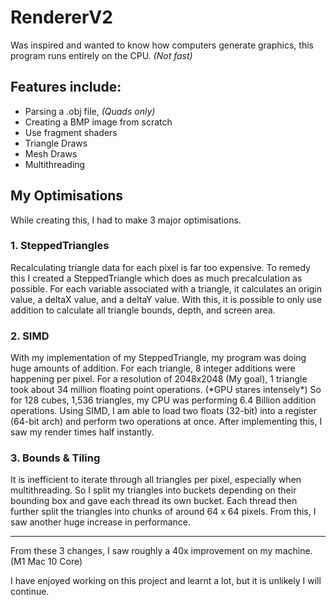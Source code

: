 # RendererV2

Was inspired and wanted to know how computers generate graphics, this program runs entirely on the CPU. _(Not fast)_

## Features include:
- Parsing a .obj file, _(Quads only)_
- Creating a BMP image from scratch
- Use fragment shaders
- Triangle Draws
- Mesh Draws
- Multithreading

## My Optimisations
While creating this, I had to make 3 major optimisations.

### 1. SteppedTriangles
Recalculating triangle data for each pixel is far too expensive.
To remedy this I created a SteppedTriangle which does as much precalculation as possible.
For each variable associated with a triangle, it calculates an origin value, a deltaX value, and a deltaY value.
With this, it is possible to only use addition to calculate all triangle bounds, depth, and screen area.

### 2. SIMD
With my implementation of my SteppedTriangle, my program was doing huge amounts of addition.
For each triangle, 8 integer additions were happening per pixel.
For a resolution of 2048x2048 (My goal), 1 triangle took about 34 million floating point operations. (\*GPU stares intensely\*)
So for 128 cubes, 1,536 triangles, my CPU was performing 6.4 Billion addition operations.
Using SIMD, I am able to load two floats (32-bit) into a register (64-bit arch) and perform two operations at once.
After implementing this, I saw my render times half instantly.

### 3. Bounds & Tiling
It is inefficient to iterate through all triangles per pixel, especially when multithreading.
So I split my triangles into buckets depending on their bounding box and gave each thread its own bucket.
Each thread then further split the triangles into chunks of around 64 x 64 pixels.
From this, I saw another huge increase in performance.

---
From these 3 changes, I saw roughly a 40x improvement on my machine. (M1 Mac 10 Core)

I have enjoyed working on this project and learnt a lot, but it is unlikely I will continue.

